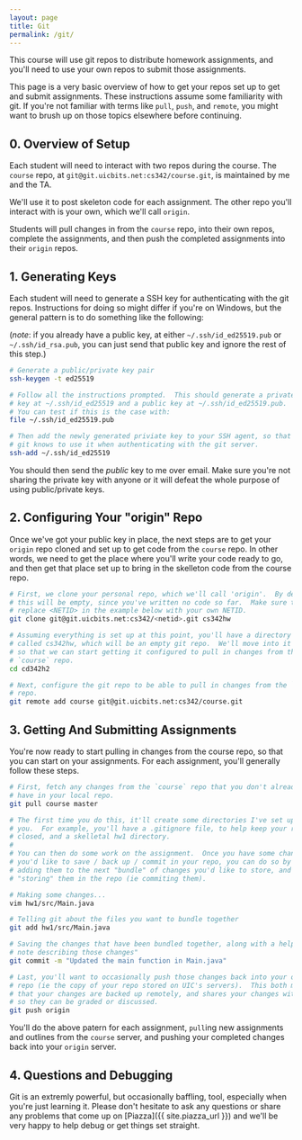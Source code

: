 ```yaml
---
layout: page
title: Git
permalink: /git/
---
```


This course will use git repos to distribute homework assignments, and you'll
need to use your own repos to submit those assignments.

This page is a very basic overview of how to get your repos set up to get
and submit assignments.  These instructions assume some familiarity with git.
If you're not familiar with terms like `pull`, `push`, and `remote`, you might
want to brush up on those topics elsewhere before continuing.


## 0. Overview of Setup
Each student will need to interact with two repos during the course.  The
`course` repo, at `git@git.uicbits.net:cs342/course.git`, is maintained by
me and the TA.

We'll use it to post skeleton code for each assignment. The
other repo you'll interact with is your own, which we'll call `origin`.

Students will pull changes in from the `course` repo, into their own repos,
complete the assignments, and then push the completed assignments into their
`origin` repos.

## 1. Generating Keys
Each student will need to generate a SSH key for authenticating with the git
repos. Instructions for doing so might differ if you're on Windows, but the
general pattern is to do something like the following:

(*note*: if you already
have a public key, at either `~/.ssh/id_ed25519.pub` or `~/.ssh/id_rsa.pub`,
you can just send that public key and ignore the rest of this step.)

```bash
# Generate a public/private key pair
ssh-keygen -t ed25519

# Follow all the instructions prompted.  This should generate a private
# key at ~/.ssh/id_ed25519 and a public key at ~/.ssh/id_ed25519.pub.
# You can test if this is the case with:
file ~/.ssh/id_ed25519.pub

# Then add the newly generated priviate key to your SSH agent, so that
# git knows to use it when authenticating with the git server.
ssh-add ~/.ssh/id_ed25519
```

You should then send the *public* key to me over email.  Make sure you're not
sharing the private key with anyone or it will defeat the whole purpose of
using public/private keys.

## 2. Configuring Your "origin" Repo
Once we've got your public key in place, the next steps are to get your
`origin` repo cloned and set up to get code from the `course` repo.  In other
words, we need to get the place where you'll write your code ready to go,
and then get that place set up to bring in the skelleton code from the course
repo.

```bash
# First, we clone your personal repo, which we'll call 'origin'.  By default
# this will be empty, since you've written no code so far.  Make sure to
# replace <NETID> in the example below with your own NETID.
git clone git@git.uicbits.net:cs342/<netid>.git cs342hw

# Assuming everything is set up at this point, you'll have a directory
# called cs342hw, which will be an empty git repo.  We'll move into it
# so that we can start getting it configured to pull in changes from the
# `course` repo.
cd cd342h2

# Next, configure the git repo to be able to pull in changes from the `course`
# repo.
git remote add course git@git.uicbits.net:cs342/course.git
```

## 3. Getting And Submitting Assignments
You're now ready to start pulling in changes from the course repo, so that
you can start on your assignments.  For each assignment, you'll generally
follow these steps.

```bash
# First, fetch any changes from the `course` repo that you don't already
# have in your local repo.
git pull course master

# The first time you do this, it'll create some directories I've set up for
# you.  For example, you'll have a .gitignore file, to help keep your repo
# closed, and a skelletal hw1 directory.
#
# You can then do some work on the assignment.  Once you have some changes
# you'd like to save / back up / commit in your repo, you can do so by
# adding them to the next "bundle" of changes you'd like to store, and then
# "storing" them in the repo (ie commiting them).

# Making some changes...
vim hw1/src/Main.java

# Telling git about the files you want to bundle together
git add hw1/src/Main.java

# Saving the changes that have been bundled together, along with a helpful
# note describing those changes"
git commit -m "Updated the main function in Main.java"

# Last, you'll want to occasionally push those changes back into your origin
# repo (ie the copy of your repo stored on UIC's servers).  This both makes sure
# that your changes are backed up remotely, and shares your changes with us
# so they can be graded or discussed.
git push origin
```

You'll do the above patern for each assignment, `pull`ing new assignments
and outlines from the `course` server, and pushing your completed changes
back into your `origin` server.


## 4. Questions and Debugging
Git is an extremly powerful, but occasionally baffling, tool, especially when
you're just learning it.  Please don't hesitate to ask any questions or share
any problems that come up on [Piazza]({{ site.piazza_url }}) and we'll be
very happy to help debug or get things set straight.
